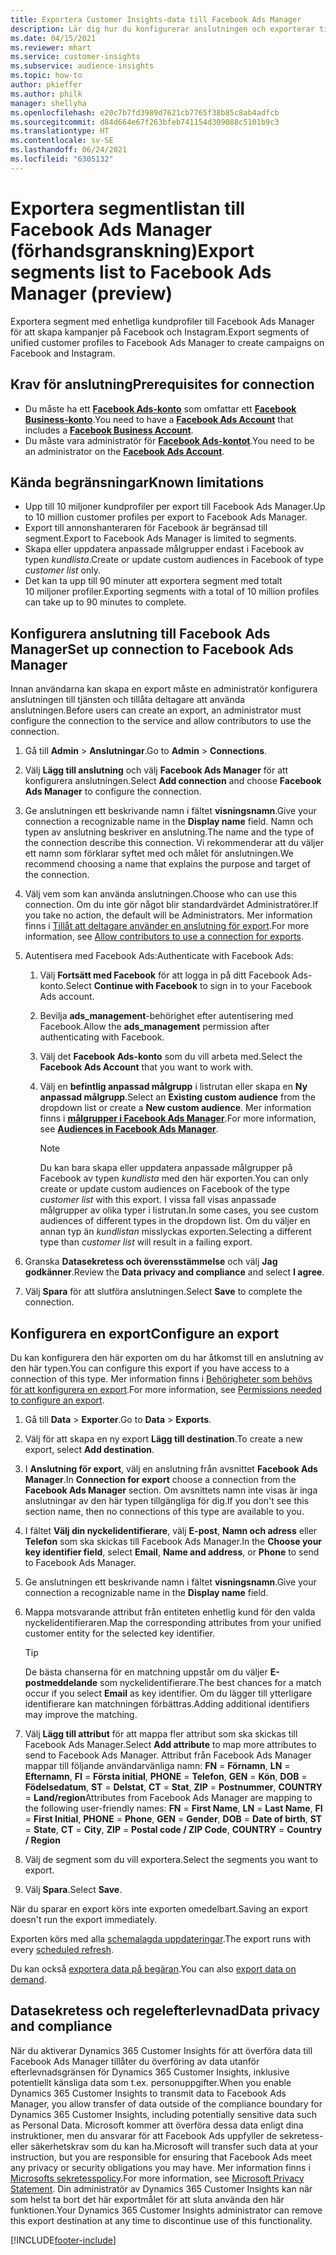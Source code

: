 ```yaml
---
title: Exportera Customer Insights-data till Facebook Ads Manager
description: Lär dig hur du konfigurerar anslutningen och exporterar till Facebook Ads Manager.
ms.date: 04/15/2021
ms.reviewer: mhart
ms.service: customer-insights
ms.subservice: audience-insights
ms.topic: how-to
author: pkieffer
ms.author: philk
manager: shellyha
ms.openlocfilehash: e20c7b7fd3989d7621cb7765f38b85c8ab4adfcb
ms.sourcegitcommit: d84d664e67f263bfeb741154d309088c5101b9c3
ms.translationtype: HT
ms.contentlocale: sv-SE
ms.lasthandoff: 06/24/2021
ms.locfileid: "6305132"
---
```

# <a name="export-segments-list-to-facebook-ads-manager-preview"></a><span data-ttu-id="e8001-103">Exportera segmentlistan till Facebook Ads Manager (förhandsgranskning)</span><span class="sxs-lookup"><span data-stu-id="e8001-103">Export segments list to Facebook Ads Manager (preview)</span></span>

<span data-ttu-id="e8001-104">Exportera segment med enhetliga kundprofiler till Facebook Ads Manager för att skapa kampanjer på Facebook och Instagram.</span><span class="sxs-lookup"><span data-stu-id="e8001-104">Export segments of unified customer profiles to Facebook Ads Manager to create campaigns on Facebook and Instagram.</span></span>

## <a name="prerequisites-for-connection"></a><span data-ttu-id="e8001-105">Krav för anslutning</span><span class="sxs-lookup"><span data-stu-id="e8001-105">Prerequisites for connection</span></span>

- <span data-ttu-id="e8001-106">Du måste ha ett [**Facebook Ads-konto**](https://www.facebook.com/business/learn/lessons/step-by-step-ads-manager-account) som omfattar ett [**Facebook Business-konto**](https://business.facebook.com/).</span><span class="sxs-lookup"><span data-stu-id="e8001-106">You need to have a [**Facebook Ads Account**](https://www.facebook.com/business/learn/lessons/step-by-step-ads-manager-account) that includes a [**Facebook Business Account**](https://business.facebook.com/).</span></span>
- <span data-ttu-id="e8001-107">Du måste vara administratör för [**Facebook Ads-kontot**](https://www.facebook.com/business/learn/lessons/step-by-step-ads-manager-account).</span><span class="sxs-lookup"><span data-stu-id="e8001-107">You need to be an administrator on the [**Facebook Ads Account**](https://www.facebook.com/business/learn/lessons/step-by-step-ads-manager-account).</span></span>

## <a name="known-limitations"></a><span data-ttu-id="e8001-108">Kända begränsningar</span><span class="sxs-lookup"><span data-stu-id="e8001-108">Known limitations</span></span>

- <span data-ttu-id="e8001-109">Upp till 10 miljoner kundprofiler per export till Facebook Ads Manager.</span><span class="sxs-lookup"><span data-stu-id="e8001-109">Up to 10 million customer profiles per export to Facebook Ads Manager.</span></span>
- <span data-ttu-id="e8001-110">Export till annonshanteraren för Facebook är begränsad till segment.</span><span class="sxs-lookup"><span data-stu-id="e8001-110">Export to Facebook Ads Manager is limited to segments.</span></span>
- <span data-ttu-id="e8001-111">Skapa eller uppdatera anpassade målgrupper endast i Facebook av typen *kundlista*.</span><span class="sxs-lookup"><span data-stu-id="e8001-111">Create or update custom audiences in Facebook of type *customer list* only.</span></span>
- <span data-ttu-id="e8001-112">Det kan ta upp till 90 minuter att exportera segment med totalt 10 miljoner profiler.</span><span class="sxs-lookup"><span data-stu-id="e8001-112">Exporting segments with a total of 10 million profiles can take up to 90 minutes to complete.</span></span>

## <a name="set-up-connection-to-facebook-ads-manager"></a><span data-ttu-id="e8001-113">Konfigurera anslutning till Facebook Ads Manager</span><span class="sxs-lookup"><span data-stu-id="e8001-113">Set up connection to Facebook Ads Manager</span></span>

<span data-ttu-id="e8001-114">Innan användarna kan skapa en export måste en administratör konfigurera anslutningen till tjänsten och tillåta deltagare att använda anslutningen.</span><span class="sxs-lookup"><span data-stu-id="e8001-114">Before users can create an export, an administrator must configure the connection to the service and allow contributors to use the connection.</span></span>

1. <span data-ttu-id="e8001-115">Gå till **Admin** > **Anslutningar**.</span><span class="sxs-lookup"><span data-stu-id="e8001-115">Go to **Admin** > **Connections**.</span></span>

1. <span data-ttu-id="e8001-116">Välj **Lägg till anslutning** och välj **Facebook Ads Manager** för att konfigurera anslutningen.</span><span class="sxs-lookup"><span data-stu-id="e8001-116">Select **Add connection** and choose **Facebook Ads Manager** to configure the connection.</span></span>

1. <span data-ttu-id="e8001-117">Ge anslutningen ett beskrivande namn i fältet **visningsnamn**.</span><span class="sxs-lookup"><span data-stu-id="e8001-117">Give your connection a recognizable name in the **Display name** field.</span></span> <span data-ttu-id="e8001-118">Namn och typen av anslutning beskriver en anslutning.</span><span class="sxs-lookup"><span data-stu-id="e8001-118">The name and the type of the connection describe this connection.</span></span> <span data-ttu-id="e8001-119">Vi rekommenderar att du väljer ett namn som förklarar syftet med och målet för anslutningen.</span><span class="sxs-lookup"><span data-stu-id="e8001-119">We recommend choosing a name that explains the purpose and target of the connection.</span></span>

1. <span data-ttu-id="e8001-120">Välj vem som kan använda anslutningen.</span><span class="sxs-lookup"><span data-stu-id="e8001-120">Choose who can use this connection.</span></span> <span data-ttu-id="e8001-121">Om du inte gör något blir standardvärdet Administratörer.</span><span class="sxs-lookup"><span data-stu-id="e8001-121">If you take no action, the default will be Administrators.</span></span> <span data-ttu-id="e8001-122">Mer information finns i [Tillåt att deltagare använder en anslutning för export](connections.md#allow-contributors-to-use-a-connection-for-exports).</span><span class="sxs-lookup"><span data-stu-id="e8001-122">For more information, see [Allow contributors to use a connection for exports](connections.md#allow-contributors-to-use-a-connection-for-exports).</span></span>

1. <span data-ttu-id="e8001-123">Autentisera med Facebook Ads:</span><span class="sxs-lookup"><span data-stu-id="e8001-123">Authenticate with Facebook Ads:</span></span> 

   1. <span data-ttu-id="e8001-124">Välj **Fortsätt med Facebook** för att logga in på ditt Facebook Ads-konto.</span><span class="sxs-lookup"><span data-stu-id="e8001-124">Select **Continue with Facebook** to sign in to your Facebook Ads account.</span></span>

   1. <span data-ttu-id="e8001-125">Bevilja **ads_management**-behörighet efter autentisering med Facebook.</span><span class="sxs-lookup"><span data-stu-id="e8001-125">Allow the **ads_management** permission after authenticating with Facebook.</span></span>

   1. <span data-ttu-id="e8001-126">Välj det **Facebook Ads-konto** som du vill arbeta med.</span><span class="sxs-lookup"><span data-stu-id="e8001-126">Select the **Facebook Ads Account** that you want to work with.</span></span>

   1. <span data-ttu-id="e8001-127">Välj en **befintlig anpassad målgrupp** i listrutan eller skapa en **Ny anpassad målgrupp**.</span><span class="sxs-lookup"><span data-stu-id="e8001-127">Select an **Existing custom audience** from the dropdown list or create a **New custom audience**.</span></span> <span data-ttu-id="e8001-128">Mer information finns i [**målgrupper i Facebook Ads Manager**](https://www.facebook.com/business/help/744354708981227?id=2469097953376494).</span><span class="sxs-lookup"><span data-stu-id="e8001-128">For more information, see [**Audiences in Facebook Ads Manager**](https://www.facebook.com/business/help/744354708981227?id=2469097953376494).</span></span>
      > [!NOTE]
      > <span data-ttu-id="e8001-129">Du kan bara skapa eller uppdatera anpassade målgrupper på Facebook av typen *kundlista* med den här exporten.</span><span class="sxs-lookup"><span data-stu-id="e8001-129">You can only create or update custom audiences on Facebook of the type *customer list* with this export.</span></span> <span data-ttu-id="e8001-130">I vissa fall visas anpassade målgrupper av olika typer i listrutan.</span><span class="sxs-lookup"><span data-stu-id="e8001-130">In some cases, you see custom audiences of different types in the dropdown list.</span></span> <span data-ttu-id="e8001-131">Om du väljer en annan typ än *kundlistan* misslyckas exporten.</span><span class="sxs-lookup"><span data-stu-id="e8001-131">Selecting a different type than *customer list* will result in a failing export.</span></span> 

1. <span data-ttu-id="e8001-132">Granska **Datasekretess och överensstämmelse** och välj **Jag godkänner**.</span><span class="sxs-lookup"><span data-stu-id="e8001-132">Review the **Data privacy and compliance** and select **I agree**.</span></span>

1. <span data-ttu-id="e8001-133">Välj **Spara** för att slutföra anslutningen.</span><span class="sxs-lookup"><span data-stu-id="e8001-133">Select **Save** to complete the connection.</span></span>

## <a name="configure-an-export"></a><span data-ttu-id="e8001-134">Konfigurera en export</span><span class="sxs-lookup"><span data-stu-id="e8001-134">Configure an export</span></span>

<span data-ttu-id="e8001-135">Du kan konfigurera den här exporten om du har åtkomst till en anslutning av den här typen.</span><span class="sxs-lookup"><span data-stu-id="e8001-135">You can configure this export if you have access to a connection of this type.</span></span> <span data-ttu-id="e8001-136">Mer information finns i [Behörigheter som behövs för att konfigurera en export](export-destinations.md#set-up-a-new-export).</span><span class="sxs-lookup"><span data-stu-id="e8001-136">For more information, see [Permissions needed to configure an export](export-destinations.md#set-up-a-new-export).</span></span>

1. <span data-ttu-id="e8001-137">Gå till **Data** > **Exporter**.</span><span class="sxs-lookup"><span data-stu-id="e8001-137">Go to **Data** > **Exports**.</span></span>

1. <span data-ttu-id="e8001-138">Välj för att skapa en ny export **Lägg till destination**.</span><span class="sxs-lookup"><span data-stu-id="e8001-138">To create a new export, select **Add destination**.</span></span> 

1. <span data-ttu-id="e8001-139">I **Anslutning för export**, välj en anslutning från avsnittet **Facebook Ads Manager**.</span><span class="sxs-lookup"><span data-stu-id="e8001-139">In **Connection for export** choose a connection from the **Facebook Ads Manager** section.</span></span> <span data-ttu-id="e8001-140">Om avsnittets namn inte visas är inga anslutningar av den här typen tillgängliga för dig.</span><span class="sxs-lookup"><span data-stu-id="e8001-140">If you don't see this section name, then no connections of this type are available to you.</span></span>

1. <span data-ttu-id="e8001-141">I fältet **Välj din nyckelidentifierare**, välj **E-post**, **Namn och adress** eller **Telefon** som ska skickas till Facebook Ads Manager.</span><span class="sxs-lookup"><span data-stu-id="e8001-141">In the **Choose your key identifier field**, select **Email**, **Name and address**, or **Phone** to send to Facebook Ads Manager.</span></span> 

1. <span data-ttu-id="e8001-142">Ge anslutningen ett beskrivande namn i fältet **visningsnamn**.</span><span class="sxs-lookup"><span data-stu-id="e8001-142">Give your connection a recognizable name in the **Display name** field.</span></span>

1. <span data-ttu-id="e8001-143">Mappa motsvarande attribut från entiteten enhetlig kund för den valda nyckelidentifieraren.</span><span class="sxs-lookup"><span data-stu-id="e8001-143">Map the corresponding attributes from your unified customer entity for the selected key identifier.</span></span>
   > [!TIP]
   > <span data-ttu-id="e8001-144">De bästa chanserna för en matchning uppstår om du väljer **E-postmeddelande** som nyckelidentifierare.</span><span class="sxs-lookup"><span data-stu-id="e8001-144">The best chances for a match occur if you select **Email** as key identifier.</span></span> <span data-ttu-id="e8001-145">Om du lägger till ytterligare identifierare kan matchningen förbättras.</span><span class="sxs-lookup"><span data-stu-id="e8001-145">Adding additional identifiers may improve the matching.</span></span>

1. <span data-ttu-id="e8001-146">Välj **Lägg till attribut** för att mappa fler attribut som ska skickas till Facebook Ads Manager.</span><span class="sxs-lookup"><span data-stu-id="e8001-146">Select **Add attribute** to map more attributes to send to Facebook Ads Manager.</span></span> <span data-ttu-id="e8001-147">Attribut från Facebook Ads Manager mappar till följande användarvänliga namn: **FN** = **Förnamn**, **LN** = **Efternamn**, **FI** = **Första initial**, **PHONE** = **Telefon**, **GEN** = **Kön**, **DOB** = **Födelsedatum**, **ST** = **Delstat**, **CT** = **Stat**, **ZIP** = **Postnummer**, **COUNTRY** = **Land/region**</span><span class="sxs-lookup"><span data-stu-id="e8001-147">Attributes from Facebook Ads Manager are mapping to the following user-friendly names: **FN** = **First Name**, **LN** = **Last Name**, **FI** = **First Initial**, **PHONE** = **Phone**, **GEN** = **Gender**, **DOB** = **Date of birth**, **ST** = **State**, **CT** = **City**, **ZIP** = **Postal code / ZIP Code**, **COUNTRY** = **Country / Region**</span></span>

1. <span data-ttu-id="e8001-148">Välj de segment som du vill exportera.</span><span class="sxs-lookup"><span data-stu-id="e8001-148">Select the segments you want to export.</span></span>

1. <span data-ttu-id="e8001-149">Välj **Spara**.</span><span class="sxs-lookup"><span data-stu-id="e8001-149">Select **Save**.</span></span>

<span data-ttu-id="e8001-150">När du sparar en export körs inte exporten omedelbart.</span><span class="sxs-lookup"><span data-stu-id="e8001-150">Saving an export doesn't run the export immediately.</span></span>

<span data-ttu-id="e8001-151">Exporten körs med alla [schemalagda uppdateringar](system.md#schedule-tab).</span><span class="sxs-lookup"><span data-stu-id="e8001-151">The export runs with every [scheduled refresh](system.md#schedule-tab).</span></span> 

<span data-ttu-id="e8001-152">Du kan också [exportera data på begäran](export-destinations.md#run-exports-on-demand).</span><span class="sxs-lookup"><span data-stu-id="e8001-152">You can also [export data on demand](export-destinations.md#run-exports-on-demand).</span></span> 

## <a name="data-privacy-and-compliance"></a><span data-ttu-id="e8001-153">Datasekretess och regelefterlevnad</span><span class="sxs-lookup"><span data-stu-id="e8001-153">Data privacy and compliance</span></span>

<span data-ttu-id="e8001-154">När du aktiverar Dynamics 365 Customer Insights för att överföra data till Facebook Ads Manager tillåter du överföring av data utanför efterlevnadsgränsen för Dynamics 365 Customer Insights, inklusive potentiellt känsliga data som t.ex. personuppgifter.</span><span class="sxs-lookup"><span data-stu-id="e8001-154">When you enable Dynamics 365 Customer Insights to transmit data to Facebook Ads Manager, you allow transfer of data outside of the compliance boundary for Dynamics 365 Customer Insights, including potentially sensitive data such as Personal Data.</span></span> <span data-ttu-id="e8001-155">Microsoft kommer att överföra dessa data enligt dina instruktioner, men du ansvarar för att Facebook Ads uppfyller de sekretess- eller säkerhetskrav som du kan ha.</span><span class="sxs-lookup"><span data-stu-id="e8001-155">Microsoft will transfer such data at your instruction, but you are responsible for ensuring that Facebook Ads meet any privacy or security obligations you may have.</span></span> <span data-ttu-id="e8001-156">Mer information finns i [Microsofts sekretesspolicy](https://go.microsoft.com/fwlink/?linkid=396732).</span><span class="sxs-lookup"><span data-stu-id="e8001-156">For more information, see [Microsoft Privacy Statement](https://go.microsoft.com/fwlink/?linkid=396732).</span></span>
<span data-ttu-id="e8001-157">Din administratör av Dynamics 365 Customer Insights kan när som helst ta bort det här exportmålet för att sluta använda den här funktionen.</span><span class="sxs-lookup"><span data-stu-id="e8001-157">Your Dynamics 365 Customer Insights administrator can remove this export destination at any time to discontinue use of this functionality.</span></span>


[!INCLUDE[footer-include](../includes/footer-banner.md)]
